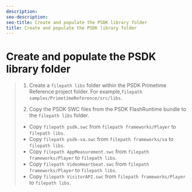 ```yaml
---
description: 
seo-description: 
seo-title: Create and populate the PSDK library folder
title: Create and populate the PSDK library folder
---
```


# Create and populate the PSDK library folder

>1. Create a `filepath libs` folder within the PSDK Primetime Reference project folder.
>   For example,`filepath samples/PrimetimeReference/src/libs`.
>   
>1. Copy the PSDK SWC files from the PSDK FlashRuntime bundle to the `filepath libs` folder.
>* Copy `filepath psdk.swc` from `filepath frameworks/Player` to `filepath libs`.
>* Copy `filepath psdk-va.swc` from `filepath frameworks/va` to `filepath libs`.
>* Copy `filepath AppMeasurement.swc` from `filepath frameworks/Player` to `filepath libs`.
>* Copy `filepath VideoHeartbeat.swc` from `filepath frameworks/Player` to `filepath libs`.
>* Copy `filepath VisitorAPI.swc` from `filepath frameworks/Player` to `filepath libs`.
>   
>   
>   
